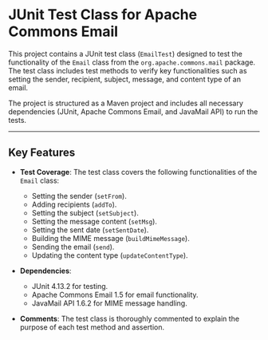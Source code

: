 # JUnit Test Class for Apache Commons Email

This project contains a JUnit test class (`EmailTest`) designed to test the functionality of the `Email` class from the `org.apache.commons.mail` package. The test class includes test methods to verify key functionalities such as setting the sender, recipient, subject, message, and content type of an email.

The project is structured as a Maven project and includes all necessary dependencies (JUnit, Apache Commons Email, and JavaMail API) to run the tests.

---

## Key Features

- **Test Coverage**: The test class covers the following functionalities of the `Email` class:
  - Setting the sender (`setFrom`).
  - Adding recipients (`addTo`).
  - Setting the subject (`setSubject`).
  - Setting the message content (`setMsg`).
  - Setting the sent date (`setSentDate`).
  - Building the MIME message (`buildMimeMessage`).
  - Sending the email (`send`).
  - Updating the content type (`updateContentType`).

- **Dependencies**:
  - JUnit 4.13.2 for testing.
  - Apache Commons Email 1.5 for email functionality.
  - JavaMail API 1.6.2 for MIME message handling.

- **Comments**: The test class is thoroughly commented to explain the purpose of each test method and assertion.

